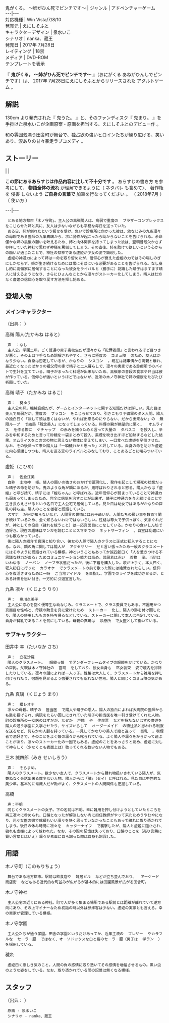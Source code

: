 鬼がくる。 〜姉がひん死でピンチです〜  |  ジャンル  |  アドベンチャーゲーム   
---|---  
対応機種  |  Win Vista/7/8/10     
発売元  |  えにしそふと   
キャラクターデザイン  |  泉水いこ   
シナリオ  |  nanka、蔵王   
発売日  |  2017年  7月28日     
レイティング  |  18禁   
メディア  |  DVD-ROM   
テンプレートを表示  
  
『 **鬼がくる。 〜姉がひん死でピンチです〜** 』（おにがくる あねがひんしでピンチです）は、  2017年
7月28日にえにしそふとからリリースされた  アダルトゲーム    。

##  解説  

130cm  より発売された『  鬼うた。  』と、そのファンディスク『  鬼まり。
』を手掛けた泉水いこが企画原案・原画を担当する、えにしそふとのデビュー作    。

和の雰囲気漂う田舎町が舞台で、独占欲の強いヒロインたちが繰り広げる、笑いあり、涙ありの甘々暴走ラブコメディ      。

##  ストーリー  

|  | 

**この節にあるあらすじは作品内容に比して不十分です** 。  あらすじの書き方  を参考にして、 **物語全体の流れ** が理解できるように（  ネタバレ
も含めて）、  著作権  を  侵害  しないよう **ご自身の言葉で** 加筆を行なってください  。  （  2018年7月  ）（  使い方  ）  
  
---|---  
  
     とある地方都市「木ノ守町」。主人公の高嶺陽人は、病弱で重度の  ブラザーコンプレックス  をこじらせた姉と共に、友人は少ないながらも平穏な毎日を送っていた。 
     ある日、姉が倒れたという報せを受け、急いで診療所に向かった彼は、幼なじみの九条凛々の母親である医師の九条真璃から、次に発作が起こったら助からないことを告げられる。余命僅かな姉の最後の願いを叶えるため、姉と肉体関係を持ってしまった彼は、翌朝普段欠かさず参拝していた神社で思わず神様を罵倒してしまう。その直後、姉を助けて欲しいという心からの願いが通じたことで、神社の祭神である虚姫が少女の姿で顕現した。 
     虚姫の神通力によって姉は一命を取り留めたが、信仰心が衰えた虚姫の力ではその場しのぎにしかならず、姉が生き続けるためには常にそばにいる必要があることを告げられる。なし崩し的に高嶺家に居候することになった彼女をライバルと（勝手に）認識した晴子はますます晴人に甘えるようになり、さらにひょんなことから凛々がストーカー化してしまう。晴人は仕方なく虚姫の信仰心を取り戻す方法を探し始める。 

##  登場人物  

###  メインキャラクター  

（出典：      ）

高嶺 陽人(たかみね はると）

     声  ：なし 
     主人公。学園二年。ごく普通の男子高校生だが凛々から「犯罪者顔」と言われるほど目つきが悪く、その上口下手なため誤解されやすく、さらに極度の  コミュ障  のため、友人はかなり少ない。自身は否定しているが、かなりの  シスコン  。現在は諸事情から両親と離れ、最近亡くなったばかりの祖父母の家で晴子と二人暮らしで、凛々の実家である診療所でのバイトで生計を立てている。晴子がまったく料理が出来ないため、高嶺家の普段の食事や弁当は彼が作っている。信仰心が強いというほどではないが、近所の木ノ守神社で姉の健康をたびたび祈願していた。 
高嶺 晴子（たかみね はるこ）

     声：  葵ゆり 
     主人公の姉。機械音痴だが、ゲームとインターネットに関する知識だけは詳しい。見た目は美人で病弱だが、重度の  ブラコン  をこじらせており、引きこもり予備軍のダメ人間。陽人の独白曰く「決して頭は悪くはないが、やれば出来るのにやらない、だから出来ない」の  無限ループ  で結局「残念美人」になってしまっている。料理の腕が絶望的に悪く、  オムライス  を作る際に  ケチャップ  の赤みを補うためと言って大量の  タバスコ  を投入し、辛みを中和するためと言って砂糖を一袋まとめて投入、黒煙を吹き出すほど加熱するなどした結果、オムライスをこの世の物と思えない物体に変えてしまい、一口食べた虚姫を卒倒させた。なお、その後帰って来た陽人は「一瞬穢れかと思った」と評している。自身の命を助けた虚姫に内心感謝しつつも、晴人を巡る恋のライバルとみなしており、ことあるごとに噛みついている。 
    
虚姫（こひめ）

     声：  佐倉江美 
     自称  土地神  様。晴人の願いの強さのおかげで顕現化し、発作を起こして瀕死の状態だった晴子の命を助けた。鬼のような角が額にあるが、鬼呼ばわりされると怒る。陽人からは「虚姫」と呼び捨て、晴子には「姫ちゃん」と呼ばれる。近年信仰心が弱まっていることで神通力も弱まってしまったため、完全に病気を治すことが出来ず、晴子に神通力を与え続けることで生き長らえさせるという名目で主人公宅で居候している。見た目は幼女ではあるがかなりの巨乳の持ち主。陽人のことを従者と認識している。 
     スマホ  が何か知らないなど、人間界の世情には若干疎いが、人間たちの願い事を数百年聞き続けているため、全く知らないわけではないらしい。性格は尊大で子供っぽく、気まぐれだが、神としての役目（穢れを祓うこと）は一応真面目にこなしている。かなりの食いしん坊で酒好き。現在の趣味はマンガを読むこととスマホでの  ネットサーフィン  。自室は乱雑にいつも散らかっている。 
     後に陽人の紹介で真璃と知り合い、彼女の人脈で陽人のクラスに正式に転入することになる。なお、額の角に関しては陽人が  アクセサリー  だと言い張ったため一般のクラスメートにはそのように認識されている模様。神ということもあってか誠四郎曰く「人を惹きつける不思議な魅力がある」ためコミュニケーション能力は高め。普段着は赤い  着物  姿。当初はいわゆる  ノーパン  ノーブラ状態だったが、後に下着を購入した。歌が上手く、本人曰く、転入初日に行った  カラオケ  でクラスメートの前で歌った際には絶賛されたらしい。信仰心を復活させるために一時  ご当地アイドル  を目指し、学園でのライブを成功させるが、とある計画を思い付き、一方的に引退宣言した。 
    
九条 凛々（くじょう りり）

     声：  奥川久美子 
     主人公に恋心を抱く優等生な幼なじみ。クラスメートで、クラス委員でもある。不器用かつ真面目な性格と、母親の助言を真に受けたため  ストーカー  化し、陽人の跡を付け回したり、陽人の使用したものを持ち帰るなどしている。ストーカーに関して本人は否定している。自身が貧乳であることを気にしている。母親の真璃は  診療所  で女医として働いている。 

###  サブキャラクター  

田井中 幸（たいなか さち）

     声：  立花沙羅 
     陽人のクラスメート。  眼鏡っ娘  でアンダーフレームタイプの眼鏡をかけている。かなりの巨乳。父親は木ノ守神社の  宮司  をしており、彼女自身も  巫女装束  姿で境内を掃除したりしている。凛々の話によれば一人っ子。性格は大人しく、クラスメートから雑用を押し付けられたり、宿題を見せるよう強要されても断れない性格。陽人と同じくコミュ障の気がある。 

九条 真璃（くじょう まり）

     声：  櫻レオナ 
     凛々の母親。晴子の  担当医  で陽人や晴子の恩人。陽人の独白によれば大病院の医師からも匙を投げられ、病院をたらい回しにされていた晴子の担当医を唯一引き受けてくれた人物。町の診療所の一女医のはずだが、なぜか  戸籍  や  住民票  などを持たないはずの虚姫を陽人の通う学園に入学させたり、サイズからして  オーダーメイド  の特注品と思われる制服を送るなど、何らかの人脈を持っている。一見してかなりの美人で娘と違って  巨乳  。喫煙者で酒好きで、そのことをよく娘の凛々から叱られている。よく陽人や凛々をからかって遊ぶことがあり、凛々のストーカー化の一因でもある。虚姫のことをあっさりと認め、虚姫に対して神らしく（少なくとも表面上は）敬ってくれる数少ない人物でもある。 

三木 誠四郎（みき せいしろう）

     声：  そらまめ。 
     陽人のクラスメート。数少ない友人で、クラスメートから腫れ物扱いされている陽人が、気兼ねなく会話出来る数少ない人物。陽人からは「誠」（セイ）と呼ばれる。見た目は中性的な美少年。基本的に常識人だが勘がよく、クラスメートの人間関係も把握している。 

高橋

     声：不明 
     同じくクラスメートの女子。下の名前は不明。幸に雑用を押し付けようとしていたところを再三凛々に咎められ、口論となったが解決しない内に担任教師がやって来たためうやむやになり、元々女医の娘で成績もいい凛々を快く思っていなかったこともあって穢れに取り憑かれてしまう。後日の休み時間に凛々を  カッターナイフ  で襲撃したが、陽人と虚姫に阻止され、穢れも虚姫によって祓われた。なお、その際の記憶は失っており、口論のことを（売り言葉に買い言葉とはいえ）凛々が素直に自ら謝った際は自身も謝罪した。 

##  用語  

木ノ守町（このもりちょう）

     舞台である地方都市。駅前は飲食店や  雑居ビル  などが立ち並んでおり、  アーケード  商店街  などもある近代的な町並みが広がるが基本的には田園風景が広がる田舎町。 
木ノ守神社

     主人公宅の近くにある神社。町で人が多く集まる場所である駅前とは距離が離れていて逆方向にあり、その上マイナーなため初詣の時以外は参拝客は少ない。虚姫の実家とも言える。幸の実家が管理している模様。 
木ノ守学園

     主人公たちが通う学園。田舎の学園というだけあってか、近年主流の  ブレザー  やカラフルな  セーラー服  ではなく、オーソドックスな白と紺のセーラー服（男子は  学ラン  ）を採用している。 
穢れ

     虚姫曰く悪しき気のこと。人間の負の感情に取り憑いてその感情を増幅させるもの。黒い虫のような姿をしている。なお、取り憑かれている間の記憶は無くなる模様。 

##  スタッフ  

（出典：    ）

     原画 - 泉水いこ 
     シナリオ - nanka、蔵王 

